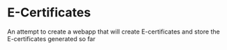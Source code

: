 # E-Certificates
An attempt to create a webapp that will create E-certificates and store the E-certificates generated so far
